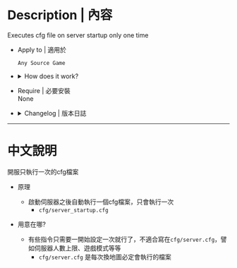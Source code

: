 # Description | 內容
Executes cfg file on server startup only one time

* Apply to | 適用於
    ```
    Any Source Game
    ```

* <details><summary>How does it work?</summary>

	* Make server to execute ```cfg/server_startup.cfg``` only one time on server startup
</details>

* Require | 必要安裝
<br/>None

* <details><summary>Changelog | 版本日誌</summary>

	* v1.3 (2023-2-21)
		* Support L4D1

	* v1.2 (2023-2-4)
		* Initial Release
</details>

- - - -
# 中文說明
開服只執行一次的cfg檔案

* 原理
    * 啟動伺服器之後自動執行一個cfg檔案，只會執行一次
		* ```cfg/server_startup.cfg```

* 用意在哪?
	* 有些指令只需要一開始設定一次就行了，不適合寫在```cfg/server.cfg```，譬如伺服器人數上限、遊戲模式等等
        * ```cfg/server.cfg``` 是每次換地圖必定會執行的檔案